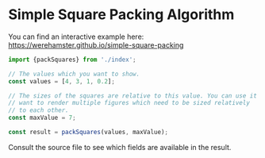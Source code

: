 # Simple Square Packing Algorithm

You can find an interactive example here: https://werehamster.github.io/simple-square-packing

```javascript
import {packSquares} from './index';

// The values which you want to show.
const values = [4, 3, 1, 0.2];

// The sizes of the squares are relative to this value. You can use it if you
// want to render multiple figures which need to be sized relatively
// to each other.
const maxValue = 7;

const result = packSquares(values, maxValue);
```

Consult the source file to see which fields are available in the result.
